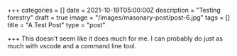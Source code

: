 +++
categories = []
date = 2021-10-19T05:00:00Z
description = "Testing forestry"
draft = true
image = "/images/masonary-post/post-6.jpg"
tags = []
title = "A Test Post"
type = "post"

+++
This doesn't seem like it does much for me. I can probably do just as much with vscode and a command line tool.